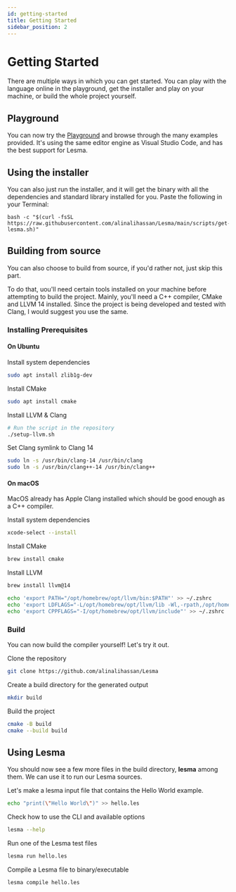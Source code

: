 ```yaml
---
id: getting-started
title: Getting Started
sidebar_position: 2
---
```


# Getting Started

There are multiple ways in which you can get started. You can play with the language online in the playground,
get the installer and play on your machine, or build the whole project yourself.

## Playground

You can now try the [Playground](http://playground.lesma-lang.com/) and browse through the many examples provided.
It's using the same editor engine as Visual Studio Code, and has the best support for Lesma.

## Using the installer

You can also just run the installer, and it will get the binary with all the dependencies 
and standard library installed for you. Paste the following in your Terminal:

```shell
bash -c "$(curl -fsSL https://raw.githubusercontent.com/alinalihassan/Lesma/main/scripts/get-lesma.sh)"
```

## Building from source

You can also choose to build from source, if you'd rather not, just skip this part.

To do that, uou'll need certain tools installed on your machine before attempting to build the project. 
Mainly, you'll need a C++ compiler, CMake and LLVM 14 installed. 
Since the project is being developed and tested with Clang, I would suggest you use the same.

### Installing Prerequisites

#### On Ubuntu

Install system dependencies
```bash
sudo apt install zlib1g-dev
```

Install CMake
```bash
sudo apt install cmake
```

Install LLVM & Clang
```bash
# Run the script in the repository
./setup-llvm.sh
```

Set Clang symlink to Clang 14

```bash
sudo ln -s /usr/bin/clang-14 /usr/bin/clang
sudo ln -s /usr/bin/clang++-14 /usr/bin/clang++
```

#### On macOS

MacOS already has Apple Clang installed which should be good enough as a C++ compiler.

Install system dependencies
```bash
xcode-select --install
```

Install CMake
```bash
brew install cmake
```

Install LLVM
```bash
brew install llvm@14

echo 'export PATH="/opt/homebrew/opt/llvm/bin:$PATH"' >> ~/.zshrc
echo 'export LDFLAGS="-L/opt/homebrew/opt/llvm/lib -Wl,-rpath,/opt/homebrew/opt/llvm/lib"' >> ~/.zshrc
echo 'export CPPFLAGS="-I/opt/homebrew/opt/llvm/include"' >> ~/.zshrc
```

### Build

You can now build the compiler yourself! Let's try it out.

Clone the repository
```bash
git clone https://github.com/alinalihassan/Lesma
```

Create a build directory for the generated output
```bash
mkdir build
```

Build the project
```bash
cmake -B build
cmake --build build
```

## Using Lesma

You should now see a few more files in the build directory, **lesma** among them. We can use it to run our Lesma sources.

Let's make a lesma input file that contains the Hello World example.
```bash
echo "print(\"Hello World\")" >> hello.les
```

Check how to use the CLI and available options

```bash
lesma --help
```

Run one of the Lesma test files
```bash
lesma run hello.les
```

Compile a Lesma file to binary/executable
```bash
lesma compile hello.les
```